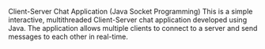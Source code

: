 Client-Server Chat Application (Java Socket Programming)
This is a simple interactive, multithreaded Client-Server chat application developed using Java. The application allows multiple clients to connect to a server and send messages to each other in real-time.
